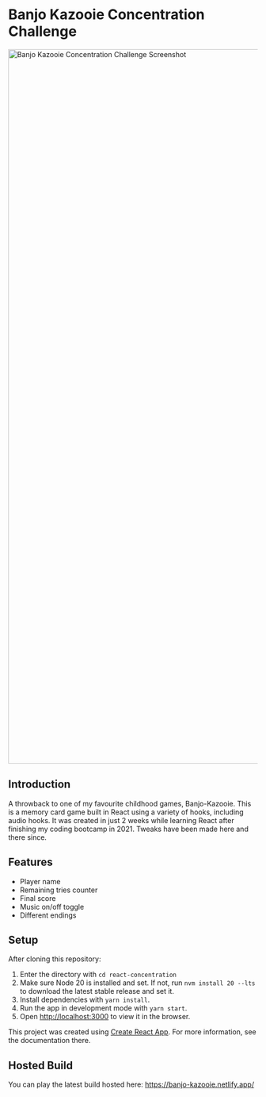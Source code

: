 # Banjo Kazooie Concentration Challenge

<img width="1440" alt="Banjo Kazooie Concentration Challenge Screenshot" src="https://user-images.githubusercontent.com/80769492/222370584-673f1bf0-46e3-4e5f-84ad-7daf80e2442a.png">

## Introduction

A throwback to one of my favourite childhood games, Banjo-Kazooie. This is a memory card game built in React using a variety of hooks, including audio hooks. It was created in just 2 weeks while learning React after finishing my coding bootcamp in 2021. Tweaks have been made here and there since.

## Features

- Player name
- Remaining tries counter
- Final score
- Music on/off toggle
- Different endings

## Setup

After cloning this repository:

1. Enter the directory with `cd react-concentration`
2. Make sure Node 20 is installed and set. If not, run `nvm install 20 --lts` to download the latest stable release and set it.
3. Install dependencies with `yarn install`.
4. Run the app in development mode with `yarn start`.
5. Open [http://localhost:3000](http://localhost:3000) to view it in the browser.

This project was created using [Create React App](https://github.com/facebook/create-react-app). For more information, see the documentation there.

## Hosted Build

You can play the latest build hosted here: https://banjo-kazooie.netlify.app/
